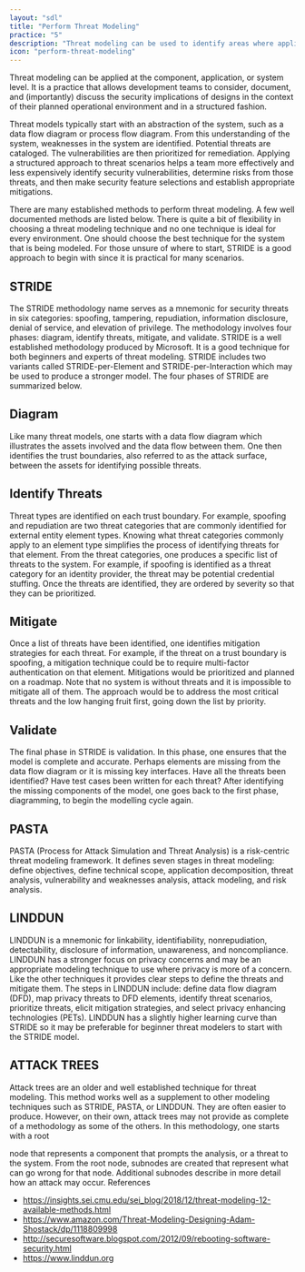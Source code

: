 ```yaml
---
layout: "sdl"
title: "Perform Threat Modeling"
practice: "5"
description: "Threat modeling can be used to identify areas where applications need to be protected."
icon: "perform-threat-modeling"
---
```

Threat modeling can be applied at the component, application, or system level. It is a practice that allows development teams to consider, document, and (importantly) discuss the security implications of designs in the context of their planned operational environment and in a structured fashion.

Threat models typically start with an abstraction of the system, such as a data flow diagram or process flow diagram. From this understanding of the system, weaknesses in the system are identified. Potential threats are cataloged. The vulnerabilities are then prioritized for remediation.
Applying a structured approach to threat scenarios helps a team more effectively and less expensively identify security vulnerabilities, determine risks from those threats, and then make security feature selections and establish appropriate mitigations.

There are many established methods to perform threat modeling. A few well documented methods are listed below. There is quite a bit of flexibility in choosing a threat modeling technique and no one technique is ideal for every environment. One should choose the best technique for the system that is being modeled. For those unsure of where to start, STRIDE is a good approach to begin with since it is practical for many scenarios.

## STRIDE
The STRIDE methodology name serves as a mnemonic for security threats in six categories: spoofing, tampering, repudiation, information disclosure, denial of service, and elevation of privilege. The methodology involves four phases: diagram, identify threats, mitigate, and validate. STRIDE is a well established methodology produced by Microsoft. It is a good technique for both beginners and experts of threat modeling. STRIDE includes two variants called STRIDE-per-Element and STRIDE-per-Interaction which may be used to produce a stronger model. The four phases of STRIDE are summarized below.

## Diagram
Like many threat models, one starts with a data flow diagram which illustrates the assets involved and the data flow between them. One then identifies the trust boundaries, also referred to as the attack surface, between the assets for identifying possible threats.

## Identify Threats
Threat types are identified on each trust boundary. For example, spoofing and repudiation are two threat categories that are commonly identified for external entity element types. Knowing what threat categories commonly apply to an element type simplifies the process of identifying threats for that element. From the threat categories, one produces a specific list of threats to the system. For example, if spoofing is identified as a threat category for an identity provider, the threat may be potential credential stuffing. Once the threats are identified, they are ordered by severity so that they can be prioritized.

## Mitigate
Once a list of threats have been identified, one identifies mitigation strategies for each threat. For example, if the threat on a trust boundary is spoofing, a mitigation technique could be to require multi-factor authentication on that element. Mitigations would be prioritized and planned on a roadmap. Note that no system is without threats and it is impossible to mitigate all of them. The approach would be to address the most critical threats and the low hanging fruit first, going down the list by priority.

## Validate
The final phase in STRIDE is validation. In this phase, one ensures that the model is complete and accurate. Perhaps elements are missing from the data flow diagram or it is missing key interfaces. Have all the threats been identified? Have test cases been written for each threat? After identifying the missing components of the model, one goes back to the first phase, diagramming,​ to begin the modelling cycle again.

## PASTA
PASTA (Process for Attack Simulation and Threat Analysis) is a risk-centric threat modeling framework. It defines seven stages in threat modeling: define objectives, define technical scope, application decomposition, threat analysis, vulnerability and weaknesses analysis, attack modeling, and risk analysis.

## LINDDUN
LINDDUN is a mnemonic for linkability, identifiability, nonrepudiation, detectability, disclosure of information, unawareness, and noncompliance. LINDDUN has a stronger focus on privacy concerns and may be an appropriate modeling technique to use where privacy is more of a concern. Like the other techniques it provides clear steps to define the threats and mitigate them. The steps in LINDDUN include: define data flow diagram (DFD), map privacy threats to DFD elements, identify threat scenarios, prioritize threats, elicit mitigation strategies, and select privacy enhancing technologies (PETs). LINDDUN has a slightly higher learning curve than STRIDE so it may be preferable for beginner threat modelers to start with the STRIDE model.

## ATTACK TREES
Attack trees are an older and well established technique for threat modeling. This method works well as a supplement to other modeling techniques such as STRIDE, PASTA, or LINDDUN. They are often easier to produce. However, on their own, attack trees may not provide as complete of a methodology as some of the others. In this methodology, one starts with a root

node that represents a component that prompts the analysis, or a threat to the system. From the root node, subnodes are created that represent what can go wrong for that node. Additional subnodes describe in more detail how an attack may occur.
References
* <https://insights.sei.cmu.edu/sei_blog/2018/12/threat-modeling-12-available-methods.html>
* <https://www.amazon.com/Threat-Modeling-Designing-Adam-Shostack/dp/1118809998>
* <http://securesoftware.blogspot.com/2012/09/rebooting-software-security.html>
* <https://www.linddun.org>
